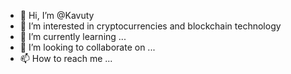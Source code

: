- 👋 Hi, I’m @Kavuty
- 👀 I’m interested in cryptocurrencies and blockchain technology
- 🌱 I’m currently learning ...
- 💞️ I’m looking to collaborate on ...
- 📫 How to reach me ...

<!---
Kavuty/Kavuty is a ✨ special ✨ repository because its `README.md` (this file) appears on your GitHub profile.
You can click the Preview link to take a look at your changes.
--->
